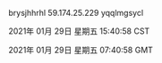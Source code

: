brysjhhrhl 59.174.25.229 yqqlmgsycl

2021年 01月 29日 星期五 15:40:58 CST

2021年 01月 29日 星期五 07:40:58 GMT
